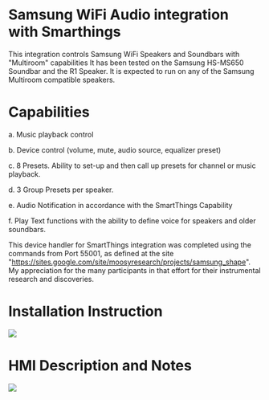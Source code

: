 # Samsung WiFi Audio integration with Smarthings

This integration controls Samsung WiFi Speakers and Soundbars with "Multiroom" capabilities  It has been tested on the Samsung HS-MS650 Soundbar and the R1 Speaker.  It is expected to run on any of the Samsung Multiroom compatible speakers.

# Capabilities

a.  Music playback control

b.  Device control (volume, mute, audio source, equalizer preset)

c.  8 Presets.  Ability to set-up and then call up presets for channel or music playback.

d.  3 Group Presets per speaker.

e.  Audio Notification in accordance with the SmartThings Capability

f.  Play Text functions with the ability to define voice for speakers and older soundbars.

This device handler for SmartThings integration was completed using the commands from Port 55001, as defined at the site "https://sites.google.com/site/moosyresearch/projects/samsung_shape".  My appreciation for the many participants in that effort for their instrumental research and discoveries.

# Installation Instruction
<img src="https://github.com/DaveGut/Samsung-Multiroom-WiFi-Soundbar-SmartThings-Integration/blob/master/Install.jpg" align="center"/>

# HMI Description and Notes
<img src="https://github.com/DaveGut/Samsung-Multiroom-WiFi-Soundbar-SmartThings-Integration/blob/master/AppHMI.jpg" align="center"/>
